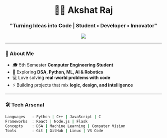 <div align="center">
  
# 👨‍💻 Akshat Raj  
### "Turning Ideas into Code | Student • Developer • Innovator"

<img src="https://readme-typing-svg.herokuapp.com?font=Fira+Code&weight=600&size=22&duration=4000&pause=1000&color=00F700&center=true&vCenter=true&width=600&lines=Computer+Engineering+Student;AI+%7C+ML+Enthusiast;Full-Stack+%26+Problem+Solver;Future+Tech+Builder" />

</div>

---

### 🧩 About Me
- 🎓 5th Semester **Computer Engineering Student**  
- 🚀 Exploring **DSA, Python, ML, AI & Robotics**  
- 💻 Love solving **real-world problems with code**  
- ⚡ Building projects that mix **logic, design, and intelligence**  

---

### 🛠️ Tech Arsenal
```bash
Languages   : Python | C++ | JavaScript | C
Frameworks  : React | Node.js | Flask
Concepts    : DSA | Machine Learning | Computer Vision
Tools       : Git | GitHub | Linux | VS Code


